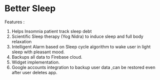 # Better Sleep

Features :

1. Helps Insomnia patient track sleep debt
2. Scientific Sleep therapy (Yog Nidra) to induce sleep and full body relaxation
3. Intelligent Alarm based on Sleep cycle algorithm to wake user in light sleep with pleasant mood.
4. Backups all data to Firebase cloud.
5. Widget implementation.
6. Google accounts integration to backup user data ,can be restored even after user deletes app.

